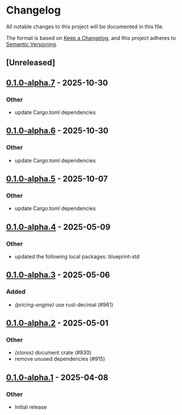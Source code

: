 # Changelog

All notable changes to this project will be documented in this file.

The format is based on [Keep a Changelog](https://keepachangelog.com/en/1.0.0/),
and this project adheres to [Semantic Versioning](https://semver.org/spec/v2.0.0.html).

## [Unreleased]

## [0.1.0-alpha.7](https://github.com/tangle-network/blueprint/compare/blueprint-store-local-database-v0.1.0-alpha.6...blueprint-store-local-database-v0.1.0-alpha.7) - 2025-10-30

### Other

- update Cargo.toml dependencies

## [0.1.0-alpha.6](https://github.com/tangle-network/blueprint/compare/blueprint-store-local-database-v0.1.0-alpha.5...blueprint-store-local-database-v0.1.0-alpha.6) - 2025-10-30

### Other

- update Cargo.toml dependencies

## [0.1.0-alpha.5](https://github.com/tangle-network/blueprint/compare/blueprint-store-local-database-v0.1.0-alpha.4...blueprint-store-local-database-v0.1.0-alpha.5) - 2025-10-07

### Other

- update Cargo.toml dependencies

## [0.1.0-alpha.4](https://github.com/tangle-network/blueprint/compare/blueprint-store-local-database-v0.1.0-alpha.3...blueprint-store-local-database-v0.1.0-alpha.4) - 2025-05-09

### Other

- updated the following local packages: blueprint-std

## [0.1.0-alpha.3](https://github.com/tangle-network/blueprint/compare/blueprint-store-local-database-v0.1.0-alpha.2...blueprint-store-local-database-v0.1.0-alpha.3) - 2025-05-06

### Added

- *(pricing-engine)* use rust-decimal (#961)

## [0.1.0-alpha.2](https://github.com/tangle-network/blueprint/compare/blueprint-store-local-database-v0.1.0-alpha.1...blueprint-store-local-database-v0.1.0-alpha.2) - 2025-05-01

### Other

- *(stores)* document crate (#930)
- remove unused dependencies (#915)

## [0.1.0-alpha.1](https://github.com/tangle-network/blueprint/releases/tag/blueprint-store-local-database-v0.1.0-alpha.1) - 2025-04-08

### Other

- Initial release
